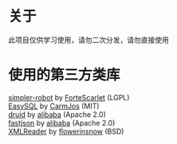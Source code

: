 # 关于
此项目仅供学习使用，请勿二次分发，请勿直接使用

# 使用的第三方类库
[simpler-robot](https://github.com/ForteScarlet/simpler-robot) by [ForteScarlet](https://github.com/ForteScarlet) (LGPL)    
[EasySQL](https://github.com/CarmJos/EasySQL) by [CarmJos](https://github.com/CarmJos) (MIT)  
[druid](https://github.com/alibaba/druid) by [alibaba](https://github.com/alibaba) (Apache 2.0)  
[fastjson](https://github.com/alibaba/fastjson) by [alibaba](https://github.com/alibaba) (Apache 2.0)  
[XMLReader](https://github.com/flowerinsnowdh/XMLReader) by [flowerinsnow](https://github.com/flowerinsnowdh) (BSD)